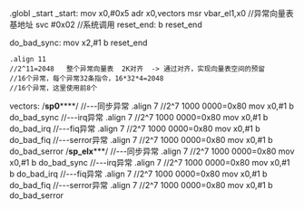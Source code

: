 .globl  _start
_start:
    mov x0,#0x5
    adr x0,vectors
    msr vbar_el1,x0   //异常向量表基地址
    svc #0x02   //系统调用
reset_end:
    b   reset_end

do_bad_sync:
  mov x2,#1
  b reset_end

    .align 11 
    //2^11=2048   整个异常向量表  2K对齐  -> 通过对齐，实现向量表空间的预留
    //16个异常，每个异常32条指令，16*32*4=2048
    //16个异常，这里使用前8个

vectors:
/**********************sp0**************************/
    //---同步异常
    .align 7  //2^7 1000 0000=0x80
    mov x0,#1
    b   do_bad_sync
    //---irq异常
    .align 7  //2^7 1000 0000=0x80
    mov x0,#1
    b   do_bad_irq
      //---fiq异常
    .align 7  //2^7 1000 0000=0x80
    mov x0,#1
    b   do_bad_fiq
  //---serror异常
    .align 7  //2^7 1000 0000=0x80
    mov x0,#1
    b   do_bad_serror
    /**********************sp_elx*************************/
        //---同步异常
    .align 7  //2^7 1000 0000=0x80
    mov x0,#1
    b   do_bad_sync
    //---irq异常
    .align 7  //2^7 1000 0000=0x80
    mov x0,#1
    b   do_bad_irq
      //---fiq异常
    .align 7  //2^7 1000 0000=0x80
    mov x0,#1
    b   do_bad_fiq
  //---serror异常
    .align 7  //2^7 1000 0000=0x80
    mov x0,#1
    b   do_bad_serror